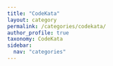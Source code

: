 ```yaml
---
title: "CodeKata"
layout: category
permalink: /categories/codekata/
author_profile: true
taxonomy: CodeKata
sidebar:
  nav: "categories"
---
```

